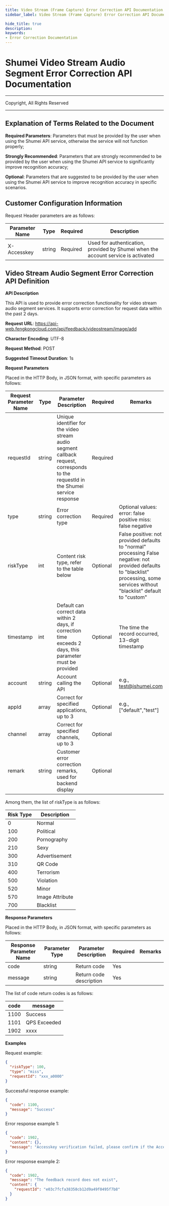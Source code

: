 ```yaml
---
title: Video Stream (Frame Capture) Error Correction API Documentation
sidebar_label: Video Stream (Frame Capture) Error Correction API Documentation

hide_title: true
description: 
keywords:
- Error Correction Documentation
---
```


# Shumei Video Stream Audio Segment Error Correction API Documentation

---

Copyright, All Rights Reserved

---


## Explanation of Terms Related to the Document

**Required Parameters**: Parameters that must be provided by the user when using the Shumei API service, otherwise the service will not function properly;

**Strongly Recommended**: Parameters that are strongly recommended to be provided by the user when using the Shumei API service to significantly improve recognition accuracy;

**Optional**: Parameters that are suggested to be provided by the user when using the Shumei API service to improve recognition accuracy in specific scenarios.

## Customer Configuration Information

Request Header parameters are as follows:

| **Parameter Name** | **Type** | **Required** | **Description**                        |
| ------------------ | -------- | ------------ | -------------------------------------- |
| X-Accesskey        | string   | Required     | Used for authentication, provided by Shumei when the account service is activated |

## Video Stream Audio Segment Error Correction API Definition

**API Description**

This API is used to provide error correction functionality for video stream audio segment services. It supports error correction for request data within the past 2 days.

**Request URL**: https://api-web.fengkongcloud.com/api/feedback/videostream/image/add

**Character Encoding**: UTF-8

**Request Method**: POST

**Suggested Timeout Duration**: 1s

**Request Parameters**

Placed in the HTTP Body, in JSON format, with specific parameters as follows:

| **Request Parameter Name** | **Type** | **Parameter Description**                                              | **Required** | **Remarks**                                                                                       |
| -------------------------- | -------- | ---------------------------------------------------------------------- | ------------ | ---------------------------------------------------------------------------------------------- |
| requestId                  | string   | Unique identifier for the video stream audio segment callback request, corresponds to the requestId in the Shumei service response | Required     |                                                                                                |
| type                       | string   | Error correction type                                                  | Required     | Optional values: error: false positive miss: false negative                                      |
| riskType                   | int      | Content risk type, refer to the table below                            | Optional     | False positive: not provided defaults to "normal" processing False negative: not provided defaults to "blacklist" processing, some services without "blacklist" default to "custom" |
| timestamp                  | int      | Default can correct data within 2 days, if correction time exceeds 2 days, this parameter must be provided | Optional     | The time the record occurred, 13-digit timestamp                                                 |
| account                    | string   | Account calling the API                                                | Optional     | e.g., test@ishumei.com                                                                           |
| appId                      | array    | Correct for specified applications, up to 3                            | Optional     | e.g., ["default","test"]                                                                         |
| channel                    | array    | Correct for specified channels, up to 3                                | Optional     |                                                                                                |
| remark                     | string   | Customer error correction remarks, used for backend display            | Optional     |                                                                                                |

Among them, the list of riskType is as follows:

| **Risk Type** | **Description** |
| ------------- | --------------- |
| 0             | Normal          |
| 100           | Political       |
| 200           | Pornography     |
| 210           | Sexy            |
| 300           | Advertisement   |
| 310           | QR Code         |
| 400           | Terrorism       |
| 500           | Violation       |
| 520           | Minor           |
| 570           | Image Attribute |
| 700           | Blacklist       |

**Response Parameters**

Placed in the HTTP Body, in JSON format, with specific parameters as follows:

| **Response Parameter Name** | **Parameter Type** | **Parameter Description** | **Required** | **Remarks** |
| --------------------------- | ------------------ | ------------------------- | ------------ | ----------- |
| code                        | string             | Return code               | Yes          |             |
| message                     | string             | Return code description   | Yes          |             |

The list of code return codes is as follows:

| **code** | **message** |
| -------- | ----------- |
| 1100     | Success     |
| 1101     | QPS Exceeded|
| 1902     | xxxx        |

**Examples**

Request example:
```json
{
  "riskType": 100,
  "type": "miss",
  "requestId": "xxx_a0000"
}
```

Successful response example:
```json
{
  "code": 1100,
  "message": "Success"
}
```

Error response example 1:
```json
{
  "code": 1902,
  "content": {},
  "message": "Accesskey verification failed, please confirm if the Accesskey is correct"
}
```

Error response example 2:
```json
{
  "code": 1902,
  "message": "The feedback record does not exist",
  "content": {
    "requestId": "e03c7fcfa38358cb12d9a49f0495f7b8"
  }
}
```